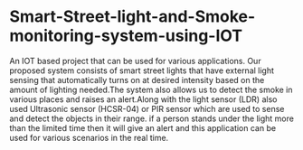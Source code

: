 # Smart-Street-light-and-Smoke-monitoring-system-using-IOT
An IOT based project that can be used for various applications.
Our proposed system consists of smart street lights that have external light sensing that automatically turns on at desired intensity based on the amount of lighting needed.The system also allows us to detect the smoke in various places and raises an alert.Along with the light sensor (LDR) also used Ultrasonic sensor (HCSR-04) or PIR sensor which are used to sense and detect the objects in their range. if a person stands under the light more than the limited time then it will give an alert and this application can be used for various scenarios in the real time.
